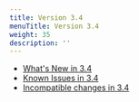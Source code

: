 ```yaml
---
title: Version 3.4
menuTitle: Version 3.4
weight: 35
description: ''
---
```

- [What's New in 3.4](whats-new-in-3-4.md)
- [Known Issues in 3.4](known-issues-in-3-4.md)
- [Incompatible changes in 3.4](incompatible-changes-in-3-4.md)
